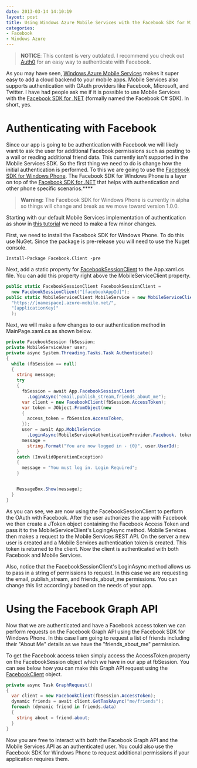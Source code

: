 ```yaml
---
date: 2013-03-14 14:10:19
layout: post
title: Using Windows Azure Mobile Services with the Facebook SDK for Windows Phone
categories:
- Facebook
- Windows Azure
---
```


> **NOTICE**: This content is very outdated. I recommend you check out [Auth0](https://auth0.com/docs/quickstart/native-mobile/windowsphone/azure-mobile-services) for an easy way to authenticate with Facebook.

As you may have seen, [Windows Azure Mobile Services](http://www.windowsazure.com/en-us/home/scenarios/mobile-services/) makes it super easy to add a cloud backend to your mobile apps. Mobile Services also supports authentication with OAuth providers like Facebook, Microsoft, and Twitter. I have had people ask me if it is possible to use Mobile Services with the [Facebook SDK for .NET](https://github.com/facebook-csharp-sdk/facebook-csharp-sdk) (formally named the Facebook C# SDK). In short, yes.

# Authenticating with Facebook
Since our app is going to be authentication with Facebook we will likely want to ask the user for additional Facebook permissions such as posting to a wall or reading additional friend data. This currently isn't supported in the Mobile Services SDK. So the first thing we need to do is change how the initial authentication is performed. To this we are going to use the [Facebook SDK for Windows Phone](https://github.com/facebook-csharp-sdk/facebook-winclient-sdk). The Facebook SDK for Windows Phone is a layer on top of the [Facebook SDK for .NET](https://github.com/facebook-csharp-sdk/facebook-csharp-sdk) that helps with authentication and other phone specific scenarios.****

> **Warning:** The Facebook SDK for Windows Phone is currently in alpha so things will change and break as we move toward version 1.0.0.

Starting with our default Mobile Services implementation of authentication as show in [this tutorial](http://www.windowsazure.com/en-us/develop/mobile/tutorials/get-started-with-users-dotnet/) we need to make a few minor changes.

First, we need to install the Facebook SDK for Windows Phone. To do this use NuGet. Since the package is pre-release you will need to use the Nuget console.

```posh
Install-Package Facebook.Client -pre
```

Next, add a static property for [FacebookSessionClient](https://github.com/facebook-csharp-sdk/facebook-winclient-sdk/blob/master/Source/Facebook.Client/FacebookSessionClient.cs) to the App.xaml.cs file. You can add this property right above the MobileServiceClient property.

```cs
public static FacebookSessionClient FacebookSessionClient =
  new FacebookSessionClient("[facebookAppId]");
public static MobileServiceClient MobileService = new MobileServiceClient(
  "https://[namespace].azure-mobile.net/",
  "[applicationKey]"
  );
```

Next, we will make a few changes to our authentication method in MainPage.xaml.cs as shown below.

```cs
private FacebookSession fbSession;
private MobileServiceUser user;
private async System.Threading.Tasks.Task Authenticate()
{
  while (fbSession == null)
  {
    string message;
    try
    {
      fbSession = await App.FacebookSessionClient
        .LoginAsync("email,publish_stream,friends_about_me");
      var client = new FacebookClient(fbSession.AccessToken);
      var token = JObject.FromObject(new
      {
        access_token = fbSession.AccessToken,
      });
      user = await App.MobileService
        .LoginAsync(MobileServiceAuthenticationProvider.Facebook, token);
      message =
        string.Format("You are now logged in - {0}", user.UserId);
    }
    catch (InvalidOperationException)
    {
      message = "You must log in. Login Required";
    }


    MessageBox.Show(message);
  }
}
```

As you can see, we are now using the FacebookSessionClient to perform the OAuth with Facebook. After the user authorizes the app with Facebook we then create a JToken object containing the Facebook Access Token and pass it to the MobileServiceClient's LogingAsync method. Mobile Services then makes a request to the Mobile Services REST API. On the server a new user is created and a Mobile Services authentication token is created. This token is returned to the client. Now the client is authenticated with both Facebook and Mobile Services.

Also, notice that the FacebookSessionClient's LoginAsync method allows us to pass in a string of permissions to request. In this case we are requesting the email, publish_stream, and friends_about_me permissions. You can change this list accordingly based on the needs of your app.


# Using the Facebook Graph API
Now that we are authenticated and have a Facebook access token we can perform requests on the Facebook Graph API using the Facebook SDK for Windows Phone. In this case I am going to request a list of friends including their "About Me" details as we have the "friends_about_me" permission.

To get the Facebook access token simply access the AccessToken property on the FacebookSession object which we have in our app at fbSession. You can see below how you can make this Graph API request using the [FacebookClient](https://github.com/facebook-csharp-sdk/facebook-csharp-sdk/blob/master/Source/Facebook/FacebookClient.cs) object.

```cs
private async Task GraphRequest()
{
  var client = new FacebookClient(fbSession.AccessToken);
  dynamic friends = await client.GetTaskAsync("me/friends");
  foreach (dynamic friend in friends.data)
  {
    string about = friend.about;
  }
}
```

Now you are free to interact with both the Facebook Graph API and the Mobile Services API as an authenticated user. You could also use the Facebook SDK for Windows Phone to request additional permissions if your application requires them.
